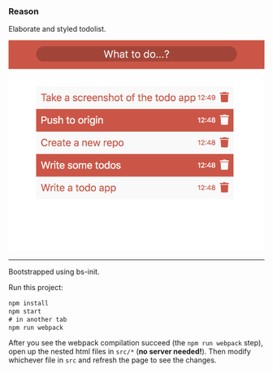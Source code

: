 ### Reason

Elaborate and styled todolist.

![Alt text](todov2.png?raw=true "Todov2")

---

Bootstrapped using bs-init.

Run this project:

```
npm install
npm start
# in another tab
npm run webpack
```

After you see the webpack compilation succeed (the `npm run webpack` step), open up the nested html files in `src/*` (**no server needed!**). Then modify whichever file in `src` and refresh the page to see the changes.
